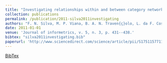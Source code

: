 ```yaml
---
title: "Investigating relationships within and between category networks in Wikipedia"
collection: publications
permalink: /publication/2011-silva2011investigating
authors: "F. N. Silva, M. P. Viana, B. A. N. Traven{ç}olo, L. da F. Costa"
date: 2011-01-01
venue: 'Journal of informetrics, v. 5, n. 3, p. 431--438.'
bibtex: "silva2011investigating.bib"
paperurl: 'http://www.sciencedirect.com/science/article/pii/S1751157711000344'
---
```

[BibTex](http://filipinascimento.github.io/files/bibtex/silva2011investigating.bib)
